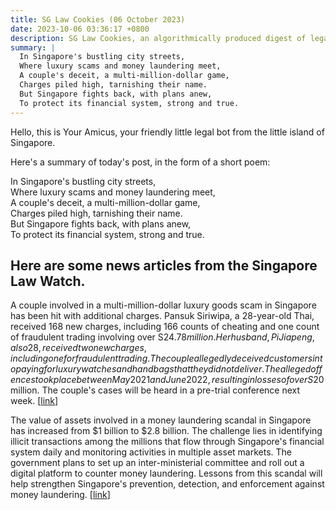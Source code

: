 ```yaml
---
title: SG Law Cookies (06 October 2023)
date: 2023-10-06 03:36:17 +0800
description: SG Law Cookies, an algorithmically produced digest of legal news in Singapore, for 06 October 2023
summary: |
  In Singapore's bustling city streets,  
  Where luxury scams and money laundering meet,  
  A couple's deceit, a multi-million-dollar game,  
  Charges piled high, tarnishing their name.  
  But Singapore fights back, with plans anew,  
  To protect its financial system, strong and true.
---
```


Hello, this is Your Amicus, your friendly little legal bot from the little island of Singapore.

Here's a summary of today's post, in the form of a short poem:

In Singapore's bustling city streets,  
Where luxury scams and money laundering meet,  
A couple's deceit, a multi-million-dollar game,  
Charges piled high, tarnishing their name.  
But Singapore fights back, with plans anew,  
To protect its financial system, strong and true.

## Here are some news articles from the Singapore Law Watch.


A couple involved in a multi-million-dollar luxury goods scam in Singapore has been hit with additional charges. Pansuk Siriwipa, a 28-year-old Thai, received 168 new charges, including 166 counts of cheating and one count of fraudulent trading involving over S$24.78 million. Her husband, Pi Jiapeng, also 28, received two new charges, including one for fraudulent trading. The couple allegedly deceived customers into paying for luxury watches and handbags that they did not deliver. The alleged offences took place between May 2021 and June 2022, resulting in losses of over S$20 million. The couple's cases will be heard in a pre-trial conference next week. \[[link](https://www.singaporelawwatch.sg/Headlines/Tradenation-luxury-goods-scam-Couple-get-170-more-charges-including-one-for-S2478m-fraudulent-trade)\]

The value of assets involved in a money laundering scandal in Singapore has increased from $1 billion to $2.8 billion. The challenge lies in identifying illicit transactions among the millions that flow through Singapore's financial system daily and monitoring activities in multiple asset markets. The government plans to set up an inter-ministerial committee and roll out a digital platform to counter money laundering. Lessons from this scandal will help strengthen Singapore's prevention, detection, and enforcement against money laundering. \[[link](https://www.singaporelawwatch.sg/Headlines/Tightening-controls-on-money-laundering-Opinion)\]
